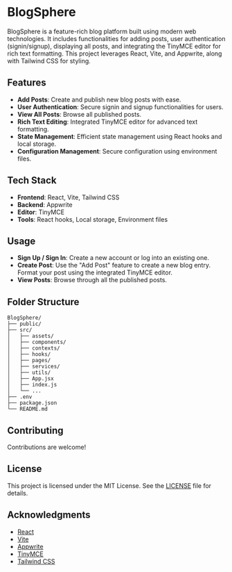 # BlogSphere

BlogSphere is a feature-rich blog platform built using modern web technologies. It includes functionalities for adding posts, user authentication (signin/signup), displaying all posts, and integrating the TinyMCE editor for rich text formatting. This project leverages React, Vite, and Appwrite, along with Tailwind CSS for styling.

## Features

- **Add Posts**: Create and publish new blog posts with ease.
- **User Authentication**: Secure signin and signup functionalities for users.
- **View All Posts**: Browse all published posts.
- **Rich Text Editing**: Integrated TinyMCE editor for advanced text formatting.
- **State Management**: Efficient state management using React hooks and local storage.
- **Configuration Management**: Secure configuration using environment files.

## Tech Stack

- **Frontend**: React, Vite, Tailwind CSS
- **Backend**: Appwrite
- **Editor**: TinyMCE
- **Tools**: React hooks, Local storage, Environment files


## Usage

- **Sign Up / Sign In**: Create a new account or log into an existing one.
- **Create Post**: Use the "Add Post" feature to create a new blog entry. Format your post using the integrated TinyMCE editor.
- **View Posts**: Browse through all the published posts.

## Folder Structure

```
BlogSphere/
├── public/
├── src/
│   ├── assets/
│   ├── components/
│   ├── contexts/
│   ├── hooks/
│   ├── pages/
│   ├── services/
│   ├── utils/
│   ├── App.jsx
│   ├── index.js
│   └── ...
├── .env
├── package.json
└── README.md
```

## Contributing

Contributions are welcome! 

## License

This project is licensed under the MIT License. See the [LICENSE](LICENSE) file for details.

## Acknowledgments

- [React](https://reactjs.org/)
- [Vite](https://vitejs.dev/)
- [Appwrite](https://appwrite.io/)
- [TinyMCE](https://www.tiny.cloud/)
- [Tailwind CSS](https://tailwindcss.com/)
